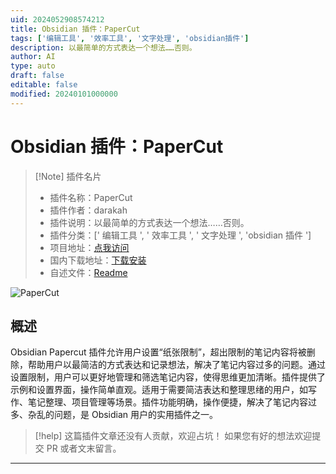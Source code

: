 ```yaml
---
uid: 2024052908574212
title: Obsidian 插件：PaperCut
tags: ['编辑工具', '效率工具', '文字处理', 'obsidian插件']
description: 以最简单的方式表达一个想法……否则。
author: AI
type: auto
draft: false
editable: false
modified: 20240101000000
---
```


# Obsidian 插件：PaperCut

> [!Note] 插件名片
> - 插件名称：PaperCut
> - 插件作者：darakah
> - 插件说明：以最简单的方式表达一个想法……否则。
> - 插件分类：[' 编辑工具 ', ' 效率工具 ', ' 文字处理 ', 'obsidian 插件 ']
> - 项目地址：[点我访问](https://github.com/Darakah/obsidian-paper-cut)
> - 国内下载地址：[下载安装](https://pkmer.cn/products/plugin/pluginMarket/?obsidian-paper-cut)
> - 自述文件：[Readme](https://ghproxy.net/https://raw.githubusercontent.com/Darakah/obsidian-paper-cut/main/README.md)

![PaperCut](https://cdn.pkmer.cn/covers/obsidian-paper-cut.png!pkmer)

## 概述

Obsidian Papercut 插件允许用户设置“纸张限制”，超出限制的笔记内容将被删除，帮助用户以最简洁的方式表达和记录想法，解决了笔记内容过多的问题。通过设置限制，用户可以更好地管理和筛选笔记内容，使得思维更加清晰。插件提供了示例和设置界面，操作简单直观。适用于需要简洁表达和整理思绪的用户，如写作、笔记整理、项目管理等场景。插件功能明确，操作便捷，解决了笔记内容过多、杂乱的问题，是 Obsidian 用户的实用插件之一。

> [!help]
> 这篇插件文章还没有人贡献，欢迎占坑！
> 如果您有好的想法欢迎提交 PR 或者文末留言。

---



